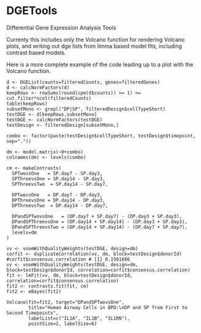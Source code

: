# DGETools
Differential Gene Expression Analysis Tools

Currenty this includes only the Volcano function for rendering Volcano plots, and writing out dge lists from limma based
model fits, including contrast based models.

Here is a more complete example of the code leading up to a plot with the Volcano function.

    d <- DGEList(counts=filteredCounts, genes=filteredGenes)
    d <- calcNormFactors(d)
    keepRows <- rowSums(round(cpm(d$counts)) >= 1) >= cut.filter*ncol(filteredCounts)
    table(keepRows)
    subsetMono <- grepl("DP|SP", filteredDesign$cellTypeShort)
    testDGE <- d[keepRows,subsetMono]
    testDGE <- calcNormFactors(testDGE)
    testDesign <- filteredDesign[subsetMono,]

    combo <- factor(paste(testDesign$cellTypeShort, testDesign$timepoint, sep="."))

    dm <- model.matrix(~0+combo)
    colnames(dm) <- levels(combo)

    cm <- makeContrasts(
      SPTwovsOne   = SP.day7 - SP.day3,
      SPThreevsOne = SP.day14 - SP.day3,
      SPThreevsTwo  = SP.day14 - SP.day7,

      DPTwovsOne   = DP.day7 - DP.day3,
      DPThreevsOne = DP.day14 - DP.day3,
      DPThreevsTwo  = DP.day14 - DP.day7,

      DPandSPTwovsOne   = (DP.day7 + SP.day7) - (DP.day3 + SP.day3),
      DPandSPThreevsOne = (DP.day14 + SP.day14) - (DP.day3 + SP.day3),
      DPandSPThreevsTwo = (DP.day14 + SP.day14) - (DP.day7 + SP.day7),
      levels=dm
    )

    vv <- voomWithQualityWeights(testDGE, design=dm)
    corfit <- duplicateCorrelation(vv, dm, block=testDesign$donorId)
    #corfit$consensus.correlation # [1] 0.1501686
    vv <- voomWithQualityWeights(testDGE, design=dm, block=testDesign$donorId, correlation=corfit$consensus.correlation)
    fit <- lmFit(vv, dm, block=testDesign$donorId, correlation=corfit$consensus.correlation)
    fit2 <- contrasts.fit(fit, cm)
    fit2 <- eBayes(fit2)
  
    Volcano(fit=fit2, target="DPandSPTwovsOne",
            title="Human Airway Cells in BPD:\nDP and SP from First to Second Timepoints",
            labelList=c("IL1A", "IL1B", "IL1RN"),
            pointSize=2, labelSize=6)

